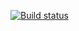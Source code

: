 [![Build status](https://ci.appveyor.com/api/projects/status/buymm2073s5a2pwl?svg=true)](https://ci.appveyor.com/project/ulyana190909/task-2-3-automated-testing)